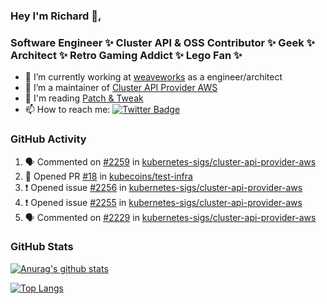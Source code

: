 ### Hey I'm Richard 👋, 

<h3 align="left">Software Engineer ✨ Cluster API & OSS Contributor ✨ Geek ✨ Architect ✨ Retro Gaming Addict ✨ Lego Fan ✨</h3>

- 🔭 I’m currently working at [weaveworks](https://github.com/weaveworks) as a engineer/architect
- 👯 I’m a maintainer of [Cluster API Provider AWS](https://github.com/kubernetes-sigs/cluster-api-provider-aws)
- 💬 I'm reading [Patch & Tweak](https://bjooks.com/products/patch-tweak-exploring-modular-synthesis)
- 📫 How to reach me: [![Twitter Badge](https://img.shields.io/badge/-@fruit_case-00acee?style=flat&logo=Twitter&logoColor=white)](https://twitter.com/intent/follow?screen_name=fruit_case "Follow on Twitter")

### GitHub Activity 

<!--START_SECTION:activity-->
1. 🗣 Commented on [#2259](https://github.com/kubernetes-sigs/cluster-api-provider-aws/issues/2259) in [kubernetes-sigs/cluster-api-provider-aws](https://github.com/kubernetes-sigs/cluster-api-provider-aws)
2. 💪 Opened PR [#18](https://github.com/kubecoins/test-infra/pull/18) in [kubecoins/test-infra](https://github.com/kubecoins/test-infra)
3. ❗️ Opened issue [#2256](https://github.com/kubernetes-sigs/cluster-api-provider-aws/issues/2256) in [kubernetes-sigs/cluster-api-provider-aws](https://github.com/kubernetes-sigs/cluster-api-provider-aws)
4. ❗️ Opened issue [#2255](https://github.com/kubernetes-sigs/cluster-api-provider-aws/issues/2255) in [kubernetes-sigs/cluster-api-provider-aws](https://github.com/kubernetes-sigs/cluster-api-provider-aws)
5. 🗣 Commented on [#2229](https://github.com/kubernetes-sigs/cluster-api-provider-aws/issues/2229) in [kubernetes-sigs/cluster-api-provider-aws](https://github.com/kubernetes-sigs/cluster-api-provider-aws)
<!--END_SECTION:activity-->

### GitHub Stats

[![Anurag's github stats](https://github-readme-stats.vercel.app/api?username=richardcase&count_private=true&show_icons=true)](https://github.com/anuraghazra/github-readme-stats)

[![Top Langs](https://github-readme-stats.vercel.app/api/top-langs/?username=richardcase&hide=html&layout=compact)](https://github.com/anuraghazra/github-readme-stats)
